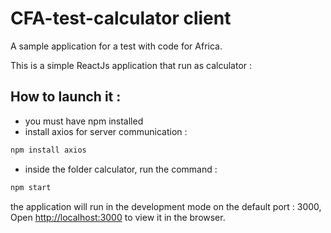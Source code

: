 # CFA-test-calculator client

A sample application for a test with code for Africa.

This is a simple ReactJs application that run as calculator : 

## How to launch it : 
- you must have npm installed
- install axios for server communication : 
```sh
npm install axios       
```
- inside the folder calculator, run the command : 
```sh
npm start
```
the application will run in the development mode on the default port : 3000, 
Open [http://localhost:3000](http://localhost:3000) to view it in the browser.



